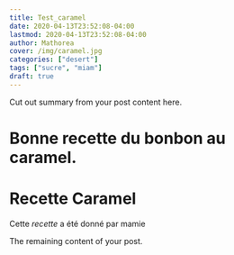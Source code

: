 ```yaml
---
title: Test_caramel
date: 2020-04-13T23:52:08-04:00
lastmod: 2020-04-13T23:52:08-04:00
author: Mathorea
cover: /img/caramel.jpg
categories: ["desert"]
tags: ["sucre", "miam"]
draft: true
---
```


Cut out summary from your post content here.

# Bonne recette du bonbon au caramel.
<!--more-->
# Recette Caramel
Cette *recette* a été donné par mamie

The remaining content of your post.
